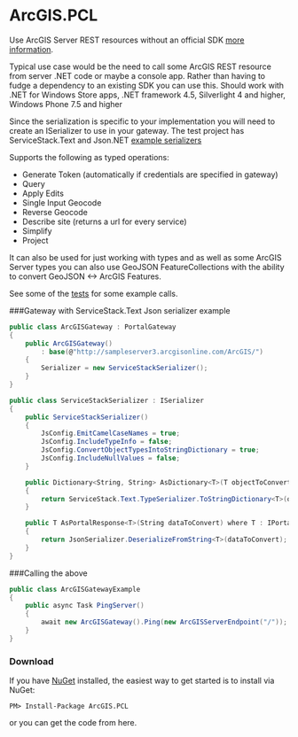 ArcGIS.PCL
==========

Use ArcGIS Server REST resources without an official SDK [more information](http://davetimmins.wordpress.com/2013/07/11/arcgis-pclthe-what-why-how/).

Typical use case would be the need to call some ArcGIS REST resource from server .NET code or maybe a console app. Rather than having to fudge a dependency to an existing SDK you can use this. 
Should work with .NET for Windows Store apps, .NET framework 4.5, Silverlight 4 and higher, Windows Phone 7.5 and higher

Since the serialization is specific to your implementation you will need to create an ISerializer to use in your gateway. The test project has ServiceStack.Text and Json.NET [example serializers](https://github.com/davetimmins/ArcGIS.PCL/blob/dev/ArcGIS.Test/ISerializer.cs) 

Supports the following as typed operations:

 - Generate Token (automatically if credentials are specified in gateway)
 - Query
 - Apply Edits
 - Single Input Geocode
 - Reverse Geocode
 - Describe site (returns a url for every service)
 - Simplify
 - Project

It can also be used for just working with types and as well as some ArcGIS Server types you can also use GeoJSON FeatureCollections with the ability to convert GeoJSON <-> ArcGIS Features.

See some of the [tests](https://github.com/davetimmins/ArcGIS.PCL/blob/dev/ArcGIS.Test/ArcGISGatewayTests.cs) for some example calls.

###Gateway with ServiceStack.Text Json serializer example  
```csharp
public class ArcGISGateway : PortalGateway
{
    public ArcGISGateway()
        : base(@"http://sampleserver3.arcgisonline.com/ArcGIS/")
    {
        Serializer = new ServiceStackSerializer();
    }
}

public class ServiceStackSerializer : ISerializer
{
    public ServiceStackSerializer()
    {
        JsConfig.EmitCamelCaseNames = true;
        JsConfig.IncludeTypeInfo = false;
        JsConfig.ConvertObjectTypesIntoStringDictionary = true;
        JsConfig.IncludeNullValues = false;
    }

    public Dictionary<String, String> AsDictionary<T>(T objectToConvert) where T : CommonParameters
    {
        return ServiceStack.Text.TypeSerializer.ToStringDictionary<T>(objectToConvert);
    }

    public T AsPortalResponse<T>(String dataToConvert) where T : IPortalResponse
    {
        return JsonSerializer.DeserializeFromString<T>(dataToConvert);
    }
}
```
###Calling the above
```csharp
public class ArcGISGatewayExample
{
    public async Task PingServer()
    {
        await new ArcGISGateway().Ping(new ArcGISServerEndpoint("/"));
    }
}
```
### Download
If you have [NuGet](http://nuget.org) installed, the easiest way to get started is to install via NuGet:

    PM> Install-Package ArcGIS.PCL

or you can get the code from here.
